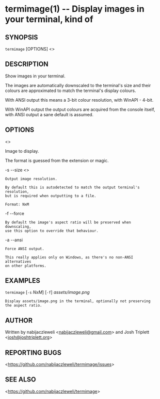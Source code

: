 termimage(1) -- Display images in your terminal, kind of
========================================================

## SYNOPSIS

`termimage` [OPTIONS] &lt;<IMAGE>&gt;

## DESCRIPTION

Show images in your terminal.

The images are automatically downscaled to the terminal's size and their
colours are approximated to match the terminal's display colours.

With ANSI output this means a 3-bit colour resolution, with WinAPI - 4-bit.

With WinAPI output the output colours are acquired from the console itself,
with ANSI output a sane default is assumed.

## OPTIONS

  &lt;<IMAGE>&gt;

  Image to display.

  The format is guessed from the extension or magic.

  -s --size &lt;<size>&gt;

    Output image resolution.

    By default this is autodetected to match the output terminal's resolution,
    but is required when outputting to a file.

    Format: NxM

  -f --force

    By default the image's aspect ratio will be preserved when downscaling,
    use this option to override that behaviour.

  -a --ansi

    Force ANSI output.

    This really applies only on Windows, as there's no non-ANSI alternatives
    on other platforms.

## EXAMPLES

  `termimage` [`-s` *NxM*] [`-f`] *assets/image.png*

    Display assets/image.png in the terminal, optionally not preserving
    the aspect ratio.

## AUTHOR

Written by nabijaczleweli &lt;<nabijaczleweli@gmail.com>&gt;
       and Josh Triplett &lt;<josh@joshtriplett.org>&gt;

## REPORTING BUGS

&lt;<https://github.com/nabijaczleweli/termimage/issues>&gt;

## SEE ALSO

&lt;<https://github.com/nabijaczleweli/termimage>&gt;
